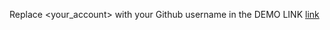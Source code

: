 Replace <your_account> with your Github username in the DEMO LINK
[link](https://andrii1996.github.io/ProductCard/)
